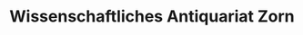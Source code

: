 ---
title: "Wissenschaftliches Antiquariat Zorn"
url: /marburg/wissenschaftliches-antiquariat-zorn/
shop: Bücher
---